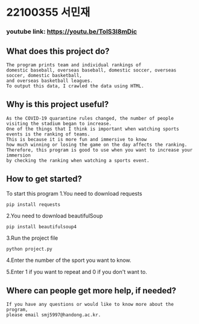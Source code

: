 # 22100355 서민재

### youtube link: https://youtu.be/TolS3l8mDic

## What does this project do? 
```
The program prints team and individual rankings of 
domestic baseball, overseas baseball, domestic soccer, overseas soccer, domestic basketball, 
and overseas basketball leagues. 
To output this data, I crawled the data using HTML.
```

##	Why is this project useful? 
```
As the COVID-19 quarantine rules changed, the number of people visiting the stadium began to increase. 
One of the things that I think is important when watching sports events is the ranking of teams. 
This is because it is more fun and immersive to know 
how much winning or losing the game on the day affects the ranking.
Therefore, this program is good to use when you want to increase your immersion 
by checking the ranking when watching a sports event.
```

##	How to get started? 

To start this program
1.You need to download requests

```
pip install requests
```

2.You need to download beautifulSoup
```
pip install beautifulsoup4
```
3.Run the project file
```
python project.py
```
4.Enter the number of the sport you want to know.

5.Enter 1 if you want to repeat and 0 if you don't want to.

## Where can people get more help, if needed? 
```
If you have any questions or would like to know more about the program, 
please email smj5997@handong.ac.kr.
```
